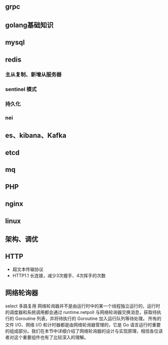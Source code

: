
## grpc 


## golang基础知识

## mysql

## redis
### 主从复制、新增从服务器
### sentinel 模式
### 持久化
### nei





## es、kibana、Kafka

## etcd

## mq

## PHP

## nginx

## linux

## 架构、调优

## HTTP
- 超文本传输协议
- HTTP1.1 长连接，减少3次握手、4次挥手的次数

## 网络轮询器
select 多路复用
网络轮询器并不是由运行时中的某一个线程独立运行的，运行时的调度器和系统调用都会通过 runtime.netpoll 与网络轮询器交换消息，获取待执行的 Goroutine 列表，并将待执行的 Goroutine 加入运行队列等待处理。
所有的文件 I/O、网络 I/O 和计时器都是由网络轮询器管理的，它是 Go 语言运行时重要的组成部分。我们在本节中详细介绍了网络轮询器的设计与实现原理，相信各位读者对这个重要组件也有了比较深入的理解。





